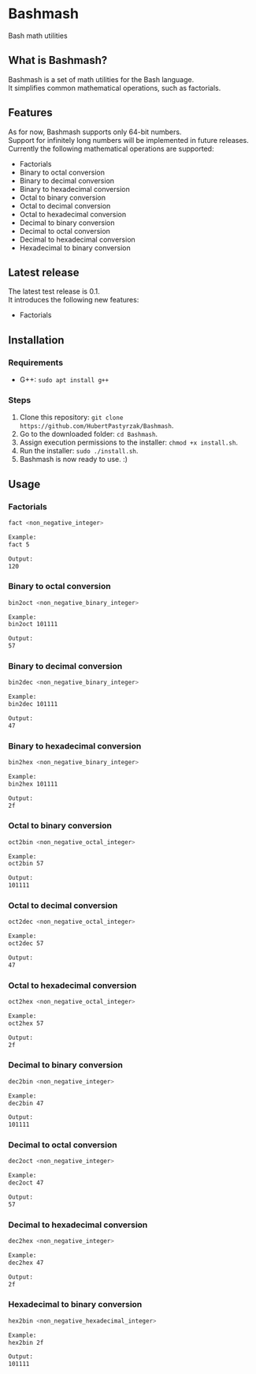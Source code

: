 # Bashmash
Bash math utilities

## What is Bashmash?
Bashmash is a set of math utilities for the Bash language.  
It simplifies common mathematical operations, such as factorials.

## Features
As for now, Bashmash supports only 64-bit numbers.  
Support for infinitely long numbers will be implemented in future releases.  
Currently the following mathematical operations are supported:
 - Factorials
 - Binary to octal conversion
 - Binary to decimal conversion
 - Binary to hexadecimal conversion
 - Octal to binary conversion
 - Octal to decimal conversion
 - Octal to hexadecimal conversion
 - Decimal to binary conversion
 - Decimal to octal conversion
 - Decimal to hexadecimal conversion
 - Hexadecimal to binary conversion

## Latest release
The latest test release is 0.1.  
It introduces the following new features:
 - Factorials

## Installation
### Requirements
 - G++: `sudo apt install g++`

### Steps
1. Clone this repository: `git clone https://github.com/HubertPastyrzak/Bashmash`.
2. Go to the downloaded folder: `cd Bashmash`.
3. Assign execution permissions to the installer: `chmod +x install.sh`.
4. Run the installer: `sudo ./install.sh`.
5. Bashmash is now ready to use. :)

## Usage
### Factorials
```bash
fact <non_negative_integer>

Example:
fact 5

Output:
120
```

### Binary to octal conversion
```bash
bin2oct <non_negative_binary_integer>

Example:
bin2oct 101111

Output:
57
```

### Binary to decimal conversion
```bash
bin2dec <non_negative_binary_integer>

Example:
bin2dec 101111

Output:
47
```

### Binary to hexadecimal conversion
```bash
bin2hex <non_negative_binary_integer>

Example:
bin2hex 101111

Output:
2f
```

### Octal to binary conversion
```bash
oct2bin <non_negative_octal_integer>

Example:
oct2bin 57

Output:
101111
```

### Octal to decimal conversion
```bash
oct2dec <non_negative_octal_integer>

Example:
oct2dec 57

Output:
47
```

### Octal to hexadecimal conversion
```bash
oct2hex <non_negative_octal_integer>

Example:
oct2hex 57

Output:
2f
```

### Decimal to binary conversion
```bash
dec2bin <non_negative_integer>

Example:
dec2bin 47

Output:
101111
```

### Decimal to octal conversion
```bash
dec2oct <non_negative_integer>

Example:
dec2oct 47

Output:
57
```

### Decimal to hexadecimal conversion
```bash
dec2hex <non_negative_integer>

Example:
dec2hex 47

Output:
2f
```

### Hexadecimal to binary conversion
```bash
hex2bin <non_negative_hexadecimal_integer>

Example:
hex2bin 2f

Output:
101111
```

